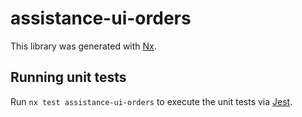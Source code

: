 # assistance-ui-orders

This library was generated with [Nx](https://nx.dev).

## Running unit tests

Run `nx test assistance-ui-orders` to execute the unit tests via [Jest](https://jestjs.io).
